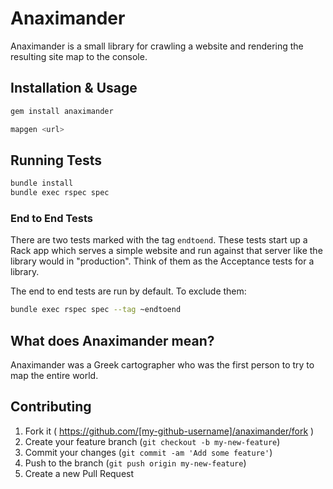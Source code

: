 # Anaximander

Anaximander is a small library for crawling a website and rendering the
resulting site map to the console.

## Installation &amp; Usage

```sh
gem install anaximander
```

```sh
mapgen <url>
```

## Running Tests

```sh
bundle install
bundle exec rspec spec
```

### End to End Tests

There are two tests marked with the tag `endtoend`. These tests start up
a Rack app which serves a simple website and run against that server
like the library would in "production". Think of them as the Acceptance
tests for a library.

The end to end tests are run by default. To exclude them:

```sh
bundle exec rspec spec --tag ~endtoend
```

## What does Anaximander mean?

Anaximander was a Greek cartographer who was the first person to try to
map the entire world.

## Contributing

1. Fork it ( https://github.com/[my-github-username]/anaximander/fork )
2. Create your feature branch (`git checkout -b my-new-feature`)
3. Commit your changes (`git commit -am 'Add some feature'`)
4. Push to the branch (`git push origin my-new-feature`)
5. Create a new Pull Request
